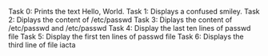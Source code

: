 Task 0: Prints the text Hello, World.
Task 1: Displays a confused smiley.
Task 2: Diplays the content of /etc/passwd
Task 3: Diplays the content of /etc/passwd and /etc/passwd
Task 4: Display the last ten lines of passwd file
Task 5: Display the first ten lines of passwd file
Task 6: Displays the third line of file iacta
